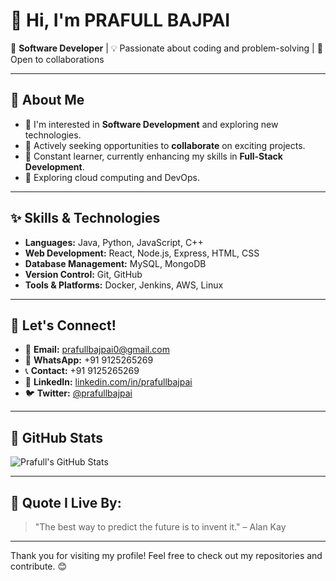 # 👋 Hi, I'm **PRAFULL BAJPAI**

🚀 **Software Developer** | 💡 Passionate about coding and problem-solving | 🤝 Open to collaborations

---

## 🔎 **About Me**
- 👀 I'm interested in **Software Development** and exploring new technologies.
- 💼 Actively seeking opportunities to **collaborate** on exciting projects.
- 📖 Constant learner, currently enhancing my skills in **Full-Stack Development**.
- 🌱 Exploring cloud computing and DevOps.

---

## ✨ **Skills & Technologies**
- **Languages:** Java, Python, JavaScript, C++
- **Web Development:** React, Node.js, Express, HTML, CSS
- **Database Management:** MySQL, MongoDB
- **Version Control:** Git, GitHub
- **Tools & Platforms:** Docker, Jenkins, AWS, Linux

---

## 💬 **Let's Connect!**
- 📧 **Email:** [prafullbajpai0@gmail.com](mailto:prafullbajpai0@gmail.com)
- 📱 **WhatsApp:** +91 9125265269
- 📞 **Contact:** +91 9125265269
- 💼 **LinkedIn:** [linkedin.com/in/prafullbajpai](https://linkedin.com/in/prafullbajpai)
- 🐦 **Twitter:** [@prafullbajpai](https://twitter.com/prafullbajpai)

---

## 📌 **GitHub Stats**
![Prafull's GitHub Stats](https://github-readme-stats.vercel.app/api?username=PRAFULLBAJPAI&show_icons=true&theme=radical)

---

## 🌟 **Quote I Live By:**
> "The best way to predict the future is to invent it." – Alan Kay

---

Thank you for visiting my profile! Feel free to check out my repositories and contribute. 😊

